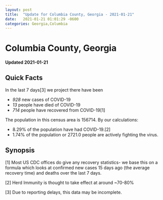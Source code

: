```yaml
---
layout: post
title:  "Update for Columbia County, Georgia - 2021-01-21"
date:   2021-01-21 01:01:29 -0600
categories: Georgia,Columbia
---
```


# Columbia County, Georgia
#### Updated 2021-01-21

## Quick Facts

In the last 7 days[3] we project there have been
- *928* new cases of COVID-19
- *13* people have died of COVID-19
- *714* people have recovered from COVID-19[1]

The population in this census area is 156714. By our calculations:
- 8.29% of the population have had COVID-19.[2]
- 1.74% of the population or 2721.0 people are actively fighting the virus.

## Synopsis




[1] Most US CDC offices do give any recovery statistics- we base this on a formula which looks at confirmed new cases
15 days ago (the average recovery time) and deaths over the last 7 days.

[2] Herd Immunity is thought to take effect at around ~70-80%

[3] Due to reporting delays, this data may be incomplete.
 
    
